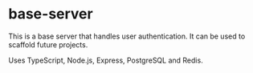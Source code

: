 # base-server

This is a base server that handles user authentication. 
It can be used to scaffold future projects.

Uses TypeScript, Node.js, Express, PostgreSQL and Redis.